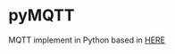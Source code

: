 pyMQTT
======

MQTT implement in Python based in [HERE](http://public.dhe.ibm.com/software/dw/jp/websphere/wmq/mqtt31_spec/mqtt-v3r1_ja.pdf "HERE")
